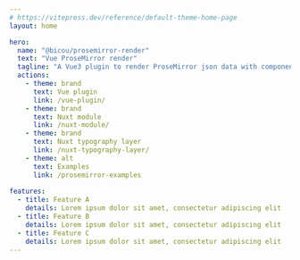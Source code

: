 ```yaml
---
# https://vitepress.dev/reference/default-theme-home-page
layout: home

hero:
  name: "@bicou/prosemirror-render"
  text: "Vue ProseMirror render"
  tagline: "A Vue3 plugin to render ProseMirror json data with components"
  actions:
    - theme: brand
      text: Vue plugin
      link: /vue-plugin/
    - theme: brand
      text: Nuxt module
      link: /nuxt-module/
    - theme: brand
      text: Nuxt typography layer
      link: /nuxt-typography-layer/
    - theme: alt
      text: Examples
      link: /prosemirror-examples
      
features:
  - title: Feature A
    details: Lorem ipsum dolor sit amet, consectetur adipiscing elit
  - title: Feature B
    details: Lorem ipsum dolor sit amet, consectetur adipiscing elit
  - title: Feature C
    details: Lorem ipsum dolor sit amet, consectetur adipiscing elit
---
```


